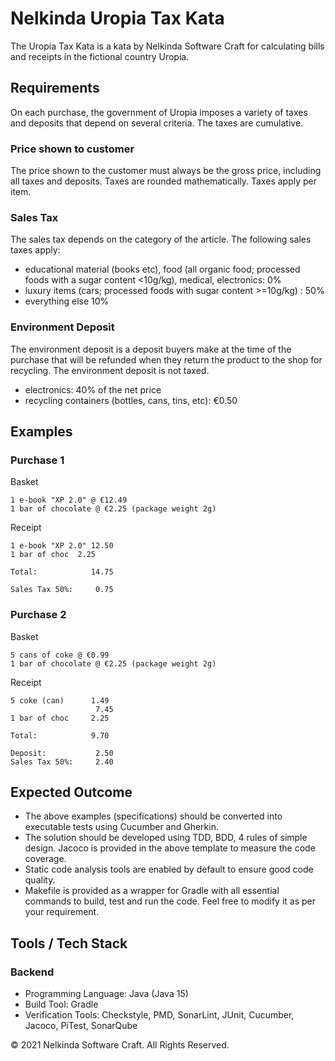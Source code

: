 # Nelkinda Uropia Tax Kata

The Uropia Tax Kata is a kata by Nelkinda Software Craft for calculating bills and receipts in the fictional country Uropia.

## Requirements
On each purchase, the government of Uropia imposes a variety of taxes and deposits that depend on several criteria.
The taxes are cumulative.

### Price shown to customer
The price shown to the customer must always be the gross price, including all taxes and deposits.
Taxes are rounded mathematically.
Taxes apply per item.

### Sales Tax
The sales tax depends on the category of the article.
The following sales taxes apply:
* educational material (books etc), food (all organic food; processed foods with a sugar content <10g/kg), medical, electronics: 0%
* luxury items (cars; processed foods with sugar content >=10g/kg) : 50%
* everything else 10%

### Environment Deposit
The environment deposit is a deposit buyers make at the time of the purchase that will be refunded when they return the product to the shop for recycling.
The environment deposit is not taxed.
* electronics: 40% of the net price
* recycling containers (bottles, cans, tins, etc): €0.50

## Examples

### Purchase 1
Basket
```
1 e-book "XP 2.0" @ €12.49
1 bar of chocolate @ €2.25 (package weight 2g)
```

Receipt
```
1 e-book "XP 2.0" 12.50
1 bar of choc  2.25

Total:            14.75

Sales Tax 50%:     0.75

```

### Purchase 2
Basket
```
5 cans of coke @ €0.99
1 bar of chocolate @ €2.25 (package weight 2g)
```

Receipt
```
5 coke (can)      1.49
                   7.45
1 bar of choc     2.25
                   
Total:            9.70

Deposit:           2.50
Sales Tax 50%:     2.40
```

## Expected Outcome
* The above examples (specifications) should be converted into executable tests using Cucumber and Gherkin.
* The solution should be developed using TDD, BDD, 4 rules of simple design. Jacoco is provided in the above template to measure the code coverage.
* Static code analysis tools are enabled by default to ensure good code quality.
* Makefile is provided as a wrapper for Gradle with all essential commands to build, test and run the code. Feel free to modify it as per your requirement.

## Tools / Tech Stack

### Backend
* Programming Language: Java (Java 15)
* Build Tool: Gradle
* Verification Tools: Checkstyle, PMD, SonarLint, JUnit, Cucumber, Jacoco, PiTest, SonarQube


© 2021 Nelkinda Software Craft. All Rights Reserved.
